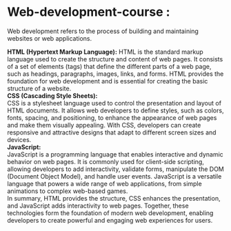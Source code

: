 # Web-development-course :    
Web development refers to the process of building and maintaining websites or web applications.   

**HTML (Hypertext Markup Language):**
HTML is the standard markup language used to create the structure and content of web pages. It consists of a set of elements (tags) that define the different parts of a web page, such as headings, paragraphs, images, links, and forms. HTML provides the foundation for web development and is essential for creating the basic structure of a website.  
**CSS (Cascading Style Sheets):**    
CSS is a stylesheet language used to control the presentation and layout of HTML documents. It allows web developers to define styles, such as colors, fonts, spacing, and positioning, to enhance the appearance of web pages and make them visually appealing. With CSS, developers can create responsive and attractive designs that adapt to different screen sizes and devices.  
**JavaScript:**    
JavaScript is a programming language that enables interactive and dynamic behavior on web pages. It is commonly used for client-side scripting, allowing developers to add interactivity, validate forms, manipulate the DOM (Document Object Model), and handle user events. JavaScript is a versatile language that powers a wide range of web applications, from simple animations to complex web-based games.  
In summary, HTML provides the structure, CSS enhances the presentation, and JavaScript adds interactivity to web pages. Together, these technologies form the foundation of modern web development, enabling developers to create powerful and engaging web experiences for users.  
